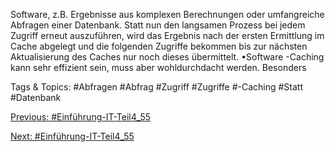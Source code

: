 Software, z.B. Ergebnisse aus komplexen Berechnungen oder umfangreiche Abfragen einer 
Datenbank. Statt nun den langsamen Prozess bei jedem Zugriff erneut auszuführen, wird das 
Ergebnis nach der ersten Ermittlung im Cache abgelegt und die folgenden Zugriffe 
bekommen bis zur nächsten Aktualisierung des Caches nur noch dieses übermittelt.
•Software -Caching kann sehr effizient sein, muss aber wohldurchdacht werden. Besonders 

   Tags & Topics:
   #Abfragen
   #Abfrag
   #Zugriff
   #Zugriffe
   #-Caching
   #Statt
   #Datenbank

[Previous: #Einführung-IT-Teil4_55](Einführung-IT-Teil4_55.md)

[Next: #Einführung-IT-Teil4_55](Einführung-IT-Teil4_55.md)
